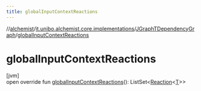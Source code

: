 ```yaml
---
title: globalInputContextReactions
---
```

//[alchemist](../../../index.html)/[it.unibo.alchemist.core.implementations](../index.html)/[JGraphTDependencyGraph](index.html)/[globalInputContextReactions](global-input-context-reactions.html)



# globalInputContextReactions



[jvm]\
open override fun [globalInputContextReactions](global-input-context-reactions.html)(): ListSet<[Reaction](../../it.unibo.alchemist.model.interfaces/-reaction/index.html)<[T](index.html)>>




